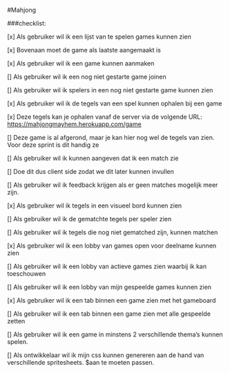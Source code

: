 #Mahjong


###checklist:

[x] Als gebruiker wil ik een lijst van te spelen games kunnen zien

[x] Bovenaan moet de game als laatste aangemaakt is

[x] Als gebruiker wil ik een game kunnen aanmaken

[] Als gebruiker wil ik een nog niet gestarte game joinen

[] Als gebruiker wil ik spelers in een nog niet gestarte game kunnen zien


[x] Als gebruiker wil ik de tegels van een spel kunnen ophalen bij een game

[x] Deze tegels kan je ophalen vanaf de server via de volgende URL: https://mahjongmayhem.herokuapp.com/game

[] Deze game is al afgerond, maar je kan hier nog wel de tegels van zien. Voor deze sprint is dit handig ze

[] Als gebruiker wil ik kunnen aangeven dat ik een match zie

[] Doe dit dus client side zodat we dit later kunnen invullen

[] Als gebruiker wil ik feedback krijgen als er geen matches mogelijk meer zijn.


[x] Als gebruiker wil ik tegels in een visueel bord kunnen zien

[] Als gebruiker wil ik de gematchte tegels per speler zien

[] Als gebruiker wil ik tegels die nog niet gematched zijn, kunnen matchen

[x] Als gebruiker wil ik een lobby van games open voor deelname kunnen zien
   
[]  Als gebruiker wil ik een lobby van actieve games zien waarbij ik kan toeschouwen
   
[]  Als gebruiker wil ik een lobby van mijn gespeelde games kunnen zien

[x] Als gebruiker wil ik een tab binnen een game zien met het gameboard
   
[] Als gebruiker wil ik een tab binnen een game zien met alle gespeelde zetten 


[]  Als gebruiker wil ik een game in minstens 2 verschillende thema’s kunnen spelen.
   
[] Als ontwikkelaar wil ik mijn css kunnen genereren aan de hand van verschillende spritesheets.
$aan te moeten passen. 